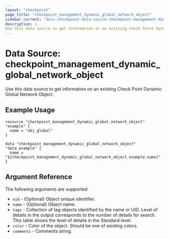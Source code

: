 ```yaml
---
layout: "checkpoint"
page_title: "checkpoint_management_dynamic_global_network_object"
sidebar_current: "docs-checkpoint-data-source-checkpoint-management-dynamic-global-network-object"
description: |-
Use this data source to get information on an existing Check Point Dynamic Global Network Object.
---
```


# Data Source: checkpoint_management_dynamic_global_network_object

Use this data source to get information on an existing Check Point Dynamic Global Network Object.

## Example Usage


```hcl
resource "checkpoint_management_dynamic_global_network_object" "example" {
  name = "obj_global"
}

data "checkpoint_management_dynamic_global_network_object" "data_example" {
  name = "${checkpoint_management_dynamic_global_network_object.example.name}"
}
```

## Argument Reference

The following arguments are supported:

* `uid` - (Optional) Object unique identifier.
* `name` - (Optional) Object name.
* `tags` - Collection of tag objects identified by the name or UID. Level of details in the output corresponds to the number of details for search. This table shows the level of details in the Standard level.
* `color` - Color of the object. Should be one of existing colors.
* `comments` - Comments string.